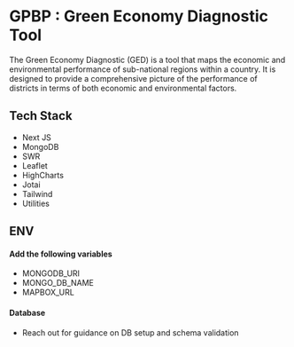 # GPBP : Green Economy Diagnostic Tool

The Green Economy Diagnostic (GED) is a tool that maps the economic
and environmental performance of sub-national regions within a
country. It is designed to provide a comprehensive picture of the
performance of districts in terms of both economic and environmental
factors.

## Tech Stack

- Next JS
- MongoDB
- SWR
- Leaflet
- HighCharts
- Jotai
- Tailwind
- Utilities

## ENV

#### Add the following variables

- MONGODB_URI
- MONGO_DB_NAME
- MAPBOX_URL

#### Database

- Reach out for guidance on DB setup and schema validation
